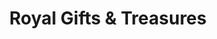 ---
title: "Royal Gifts & Treasures"
url: /fuessen/royal-gifts-und-treasures-bahnhofstrasse/
shop: Andenken
---